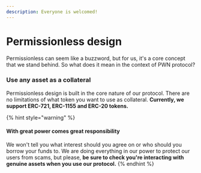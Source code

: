 ```yaml
---
description: Everyone is welcomed!
---
```


# Permissionless design

Permissionless can seem like a buzzword, but for us, it's a core concept that we stand behind. So what does it mean in the context of PWN protocol?

### Use any asset as a collateral

Permissionless design is built in the core nature of our protocol. There are no limitations of what token you want to use as collateral. **Currently, we support ERC-721, ERC-1155 and ERC-20 tokens.**

{% hint style="warning" %}
#### With great power comes great responsibility

We won't tell you what interest should you agree on or who should you borrow your funds to. We are doing everything in our power to protect our users from scams, but please, **be sure to check you're interacting with genuine assets when you use our protocol.**
{% endhint %}
